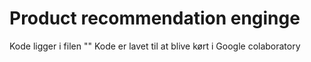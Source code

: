 # Product recommendation enginge

Kode ligger i filen ""
Kode er lavet til at blive kørt i Google colaboratory
